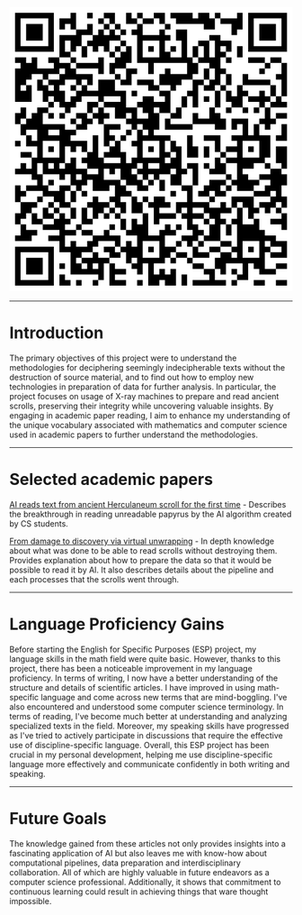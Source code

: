 ![portfolio|250](/Notatki/Semestr%203/Język%20angielski%20-%20C1.1/Ćwiczenia/Portfolio/The%20Elder%20Scrolls/portfolio.png)

---
# Introduction

The primary objectives of this project were to understand the methodologies for deciphering seemingly indecipherable texts without the destruction of source material, and to find out how to employ new technologies in preparation of data for further analysis. In particular, the project focuses on usage of X-ray machines to prepare and read ancient scrolls, preserving their integrity while uncovering valuable insights. By engaging in academic paper reading, I aim to enhance my understanding of the unique vocabulary associated with mathematics and computer science used in academic papers to further understand the methodologies.

---
# Selected academic papers

[AI reads text from ancient Herculaneum scroll for the first time](/Notatki/Semestr%203/Język%20angielski%20-%20C1.1/Ćwiczenia/Portfolio/The%20Elder%20Scrolls/AI%20reads%20text%20from%20ancient%20Herculaneum%20scroll%20for%20the%20first%20time.md) - Describes the breakthrough in reading unreadable papyrus by the AI algorithm created by CS students.

[From damage to discovery via virtual unwrapping](/Notatki/Semestr%203/Język%20angielski%20-%20C1.1/Ćwiczenia/Portfolio/The%20Elder%20Scrolls/From%20damage%20to%20discovery%20via%20virtual%20unwrapping.md) - In depth knowledge about what was done to be able to read scrolls without destroying them. Provides explanation about how to prepare the data so that it would be possible to read it by AI. It also describes details about the pipeline and each processes that the scrolls went through.

---
# Language Proficiency Gains

Before starting the English for Specific Purposes (ESP) project, my language skills in the math field were quite basic. However, thanks to this project, there has been a noticeable improvement in my language proficiency. In terms of writing, I now have a better understanding of the structure and details of scientific articles. I have improved in using math-specific language and come across new terms that are mind-boggling. I've also encountered and understood some computer science terminology. In terms of reading, I've become much better at understanding and analyzing specialized texts in the field. Moreover, my speaking skills have progressed as I've tried to actively participate in discussions that require the effective use of discipline-specific language. Overall, this ESP project has been crucial in my personal development, helping me use discipline-specific language more effectively and communicate confidently in both writing and speaking.

---
# Future Goals

The knowledge gained from these articles not only provides insights into a fascinating application of AI but also leaves me with know-how about computational pipelines, data preparation and interdisciplinary collaboration. All of which are highly valuable in future endeavors as a computer science professional. Additionally, it shows that commitment to continuous learning could result in achieving things that ware thought impossible.
